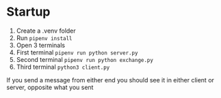 # Startup

1. Create a .venv folder
1. Run `pipenv install`
1. Open 3 terminals
1. First terminal `pipenv run python server.py`
1. Second terminal `pipenv run python exchange.py`
1. Third terminal `python3 client.py`

If you send a message from either end you should see it in either client or server, opposite what you sent
